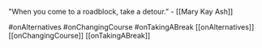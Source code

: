 "When you come to a roadblock, take a detour.” - [[Mary Kay Ash]] 

#onAlternatives #onChangingCourse #onTakingABreak
[[onAlternatives]] [[onChangingCourse]] [[onTakingABreak]]